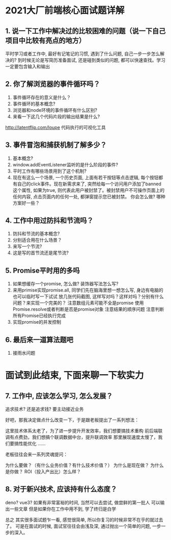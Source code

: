 # 2021大厂前端核心面试题详解

## 1. 说一下工作中解决过的比较困难的问题（说一下自己项目中比较有亮点的地方）

平时学习或者工作中, 最好有记笔记的习惯, 遇到了什么问题, 自己一步一步怎么解决的? 到时候无论是写简历准备面试, 还是碰到类似的问题, 都可以快速查找。学习一定要包含输入和输出

## 2. 你了解浏览器的事件循环吗？

1. 事件循环存在的意义是什么？
2. 事件循环的基本概念?
3. 浏览器和node环境的事件循环有什么区别?
4. 来看一下这几个代码片段的输出结果是什么?

http://latentflip.com/loupe 代码执行的可视化工具
   
## 3. 事件冒泡和捕获机制了解多少？

1. 基本概念?
2. window.addEventListener监听的是什么阶段的事件?
3. 平时工作有哪些场景用到了这个机制?
4. 现在有这么一个场景, 一个历史页面, 上面有若干按钮等点击逻辑, 每个按钮都有自己的click事件。现在新需求来了, 突然给每一个访问用户添加了banned这个属性, 如果为true, 则代表此用户被封禁了。被封禁用户不可操作页面上的任何内容, 点击页面内的任何一处, 都弹窗提示您已被封禁。
   你会怎么做? 哪种方案好一些？

## 4. 工作中用过防抖和节流吗？

1. 防抖和节流的基本概念?
2. 分别适合用在什么场景？
3. 来写一个节流?
4. 这是写的首节流还是尾节流?

## 5. Promise平时用的多吗

1. 如果想缓存一个promise, 怎么做? 装饰器写法怎么写?
2. 来用primise实现promise.all, 同学们先在脑海里想一想怎么写, 身边有电脑的也可以临时写一下试试
    放几张代码截图, 这样写对吗？这样对吗？分别有什么问题？来实现一个完美的？
    注意数组元素可能不全是promise 使用Promise.resolve或者判断是否是promise对象
	注意结果的顺序问题
	注意判断所有Promise已经执行完成
2. 实现promise的并发控制
   

## 6. 最后来一道算法题吧

1. 接雨水问题

# 面试到此结束, 下面来聊一下软实力

## 7. 工作中, 应该怎么学习, 怎么发展？

追求技术? 还是追求钱? 要主动接近业务

好吧，那我决定做点什么改变一下，于是跟老板提出了一系列想法：

这里技术体系太老了，为了进一步提升开发效率，我们想要搞技术重构
前后端联调有点费劲，我们想搞个联调数据中台，提升联调效率
那里展现速度太慢了，我们要搞性能优化
……

老板往往会来一系列灵魂提问：

为什么要做？（有什么业务价值？有什么技术价值？）
为什么是现在做？
为什么是你做？
ROI（投入产出比）怎么样？


## 8. 对于新兴技术, 应该持有什么态度？

 deno? vue3? 如果有非常富裕的时间, 当然可以去尝试, 做尝鲜的第一批人 可以输出一些文章
但是如果你在工作中用不到, 学了终归是白学



总之 其实很多面试题乍一看, 感觉很简单, 所以你复习的时候非常不在乎的就过去了。
可是在面试的时候, 面试官往往会由浅及深, 通过抛出一个简单的问题, 一步一步的深入。